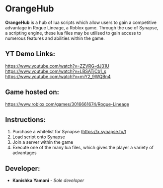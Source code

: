 # OrangeHub
**OrangeHub** is a hub of lua scripts which allow users to gain a competitive advantage in Rogue Lineage, a Roblox game. Through the use of Synapse, a scripting engine, these lua files may be utilised to gain access to numerous features and abilities within the game.

## YT Demo Links:
https://www.youtube.com/watch?v=ZZVRG-dJ31U
https://www.youtube.com/watch?v=LBSATjCb1_s
https://www.youtube.com/watch?v=miY2_9WQBn4

## Game hosted on:
https://www.roblox.com/games/3016661674/Rogue-Lineage
## Instructions:
1. Purchase a whitelist for Synapse (https://x.synapse.to/)
2. Load script onto Synapse
3. Join a server within the game
4. Execute one of the many lua files, which gives the player a variety of advantages
## Developer:
- **Kanishka Yamani** - *Sole developer*  
